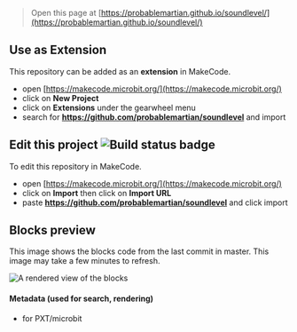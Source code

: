
> Open this page at [https://probablemartian.github.io/soundlevel/](https://probablemartian.github.io/soundlevel/)

## Use as Extension

This repository can be added as an **extension** in MakeCode.

* open [https://makecode.microbit.org/](https://makecode.microbit.org/)
* click on **New Project**
* click on **Extensions** under the gearwheel menu
* search for **https://github.com/probablemartian/soundlevel** and import

## Edit this project ![Build status badge](https://github.com/probablemartian/soundlevel/workflows/MakeCode/badge.svg)

To edit this repository in MakeCode.

* open [https://makecode.microbit.org/](https://makecode.microbit.org/)
* click on **Import** then click on **Import URL**
* paste **https://github.com/probablemartian/soundlevel** and click import

## Blocks preview

This image shows the blocks code from the last commit in master.
This image may take a few minutes to refresh.

![A rendered view of the blocks](https://github.com/probablemartian/soundlevel/raw/master/.github/makecode/blocks.png)

#### Metadata (used for search, rendering)

* for PXT/microbit
<script src="https://makecode.com/gh-pages-embed.js"></script><script>makeCodeRender("{{ site.makecode.home_url }}", "{{ site.github.owner_name }}/{{ site.github.repository_name }}");</script>
